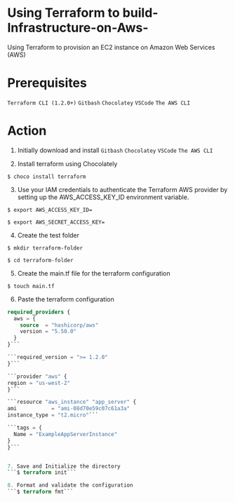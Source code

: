 # Using Terraform to build-Infrastructure-on-Aws-
Using Terraform to provision an EC2 instance on Amazon Web Services (AWS)

# Prerequisites
```Terraform CLI (1.2.0+)``` ```Gitbash``` ```Chocolatey``` ```VSCode``` ```The AWS CLI```


# Action
1. Initially download and install ```Gitbash``` ```Chocolatey``` ```VSCode``` ```The AWS CLI```
   
2. Install terraform using Chocolately
   
 ``` $ choco install terraform ```

3. Use your IAM credentials to authenticate the Terraform AWS provider by setting up the AWS_ACCESS_KEY_ID environment variable.

```$ export AWS_ACCESS_KEY_ID=```

```$ export AWS_SECRET_ACCESS_KEY=```

4. Create the test folder
   
```$ mkdir terraform-folder```

```$ cd terraform-folder```

5. Create the main.tf file for the terraform configuration 
   
```$ touch main.tf```


6. Paste the terraform configuration
  
  ```terraform {
  required_providers {
    aws = {
      source  = "hashicorp/aws"
      version = "5.50.0"
    }
  }```

 ```required_version = ">= 1.2.0"
}```

```provider "aws" {
  region = "us-west-2"
}```

```resource "aws_instance" "app_server" {
  ami           = "ami-08d70e59c07c61a3a"
  instance_type = "t2.micro"```

  ```tags = {
    Name = "ExampleAppServerInstance"
  }
}```


7. Save and Initialize the directory
```$ terraform init```

8. Format and validate the configuration
```$ terraform fmt```
